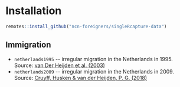 # Installation

```r
remotes::install_github("ncn-foreigners/singleRcapture-data")
```

## Immigration

+ `netherlands1995` -- irregular migration in the Netherlands in 1995. Source: [van Der Heijden et al. (2003)](https://journals.sagepub.com/doi/abs/10.1191/1471082X03st057oa)
+ `netherlands2009` -- irregular migration in the Netherlands in 2009. Source: [Cruyff, Husken & van der Heijden, P. G. (2018)](https://www.taylorfrancis.com/chapters/edit/10.4324/9781315151939-12/extending-truncated-poisson-regression-model-time-risk-model-maarten-cruyff-thomas-husken-peter-van-der-heijden)
